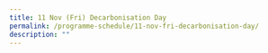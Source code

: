 ```yaml
---
title: 11 Nov (Fri) Decarbonisation Day
permalink: /programme-schedule/11-nov-fri-decarbonisation-day/
description: ""
---
```

